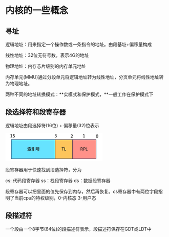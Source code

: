 # 内核的一些概念

## 寻址

逻辑地址：用来指定一个操作数或一条指令的地址。由段基址+偏移量构成

线性地址：32位无符号数，表示4G的地址

物理地址：内存芯片级别的内存单元地址

内存单元(MMU)通过分段单元将逻辑地址转为线性地址，分页单元将线性地址转为物理地址。

两种不同的地址转换模式：**实模式和保护模式，**一般工作在保护模式下

## **段选择符和段寄存器**

逻辑地址由段选择符(16位) + 偏移量(32)位表示

![](<../../.gitbook/assets/image (5) (1).png>)

段寄存器用于快速找到段选择符，分为

cs: 代码段寄存器  ss：栈段寄存器  ds：数据段寄存器

段寄存器可以把里面的值先保存到内存，然后再恢复。cs寄存器中有两位字段指明了当前cpu的特权级别，0-内核态 3-用户态



## 段描述符

一个段由一个8字节(64位)的段描述符表示，段描述符保存在GDT或LDT中

